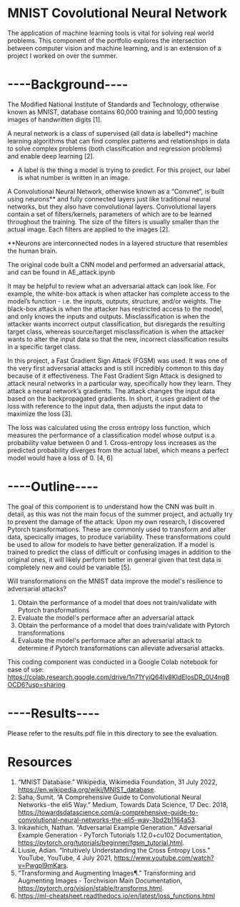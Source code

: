 # MNIST Covolutional Neural Network


The application of machine learning tools is vital for solving real world problems. This component of the portfolio explores the intersection between computer vision and machine learning, and is an extension of a project I worked on over the summer.


# ----Background----
The Modified National Institute of Standards and Technology, otherwise known as MNIST, database contains 60,000 training and 10,000 testing images of handwritten digits [1].

A neural network is a class of supervised (all data is labelled*) machine learning algorithms that can find complex patterns and relationships in data to solve complex problems (both classification and regression problems) and enable deep learning [2].

* A label is the thing a model is trying to predict. For this project, our label is what number is written in an image.

A Convolutional Neural Network, otherwise known as a “Convnet”, is built using neurons** and fully connected layers just like traditional neural networks, but they also have convolutional layers. Convolutional layers contain a set of filters/kernels, parameters of which are to be learned throughout the training. The size of the filters is usually smaller than the actual image. Each filters are applied to the images [2].

**Neurons are interconnected nodes in a layered structure that resembles the human brain.
 
The original code built a CNN model and performed an adversarial attack, and can be found in AE_attack.ipynb

It may be helpful to review what an adversarial attack can look like. For example, the white-box attack is when attacker has complete access to the model’s function - i.e. the inputs, outputs, structure, and/or weights. The black-box attack is when the attacker has restricted access to the model, and only knows the inputs and outputs. Misclassification is when the attacker wants incorrect output classification, but disregards the resulting target class, whereas source/target misclassification is when the attacker wants to alter the input data so that the new, incorrect classification results in a specific target class.

In this project, a Fast Gradient Sign Attack (FGSM) was used. It was one of the very first adversarial attacks and is still incredibly common to this day because of it effectiveness. The Fast Gradient Sign Attack is designed to attack neural networks in a particular way, specifically how they learn. They attack a neural network’s gradients. The attack changes the input data based on the backpropagated gradients. In short, it uses gradient of the loss with reference to the input data, then adjusts the input data to maximize the loss [3].

The loss was calculated using the cross entropy loss function, which measures the performance of a classification model whose output is a probability value between 0 and 1. Cross-entropy loss increases as the predicted probability diverges from the actual label, which means a perfect model would have a loss of 0. [4, 6]
 
# ----Outline----

The goal of this component is to understand how the CNN was built in detail, as this was not the main focus of the summer project, and actually try to prevent the damage of the attack. Upon my own research, I discovered Pytorch transformations. These are commonly used to transform and alter data, specically images, to produce variability. These transformations could be used to allow for models to have better generalization. If a model is trained to predict the class of difficult or confusing images in addition to the original ones, it will likely perform better in general given that test data is completely new and could be variable [5].

Will transformations on the MNIST data improve the model's resilience to adversarial attacks?

1. Obtain the performance of a model that does not train/validate with Pytorch transformations
2. Evaluate the model's performace after an adversarial attack
3. Obtain the performance of a model that does train/validate with Pytorch transformations
4. Evaluate the model's performace after an adversarial attack to determine if Pytorch transformations can alleviate adversarial attacks.


This coding component was conducted in a Google Colab notebook for ease of use: https://colab.research.google.com/drive/1n71YyiQ64Iy8KIdEIosDR_0U4ngBOCD6?usp=sharing


# ----Results----

Please refer to the results.pdf file in this directory to see the evaluation.

# Resources
1. “MNIST Database.” Wikipedia, Wikimedia Foundation, 31 July 2022, https://en.wikipedia.org/wiki/MNIST_database. 
2. Saha, Sumit. “A Comprehensive Guide to Convolutional Neural Networks - the eli5 Way.” Medium, Towards Data Science, 17 Dec. 2018, https://towardsdatascience.com/a-comprehensive-guide-to-convolutional-neural-networks-the-eli5-way-3bd2b1164a53.
3. Inkawhich, Nathan. “Adversarial Example Generation.” Adversarial Example Generation - PyTorch Tutorials 1.12.0+cu102 Documentation, https://pytorch.org/tutorials/beginner/fgsm_tutorial.html.
4. Liusie, Adian. “Intuitively Understanding the Cross Entropy Loss.” YouTube, YouTube, 4 July 2021, https://www.youtube.com/watch?v=Pwgpl9mKars.
5. “Transforming and Augmenting Images¶.” Transforming and Augmenting Images - Torchvision Main Documentation, https://pytorch.org/vision/stable/transforms.html. 
6. https://ml-cheatsheet.readthedocs.io/en/latest/loss_functions.html
